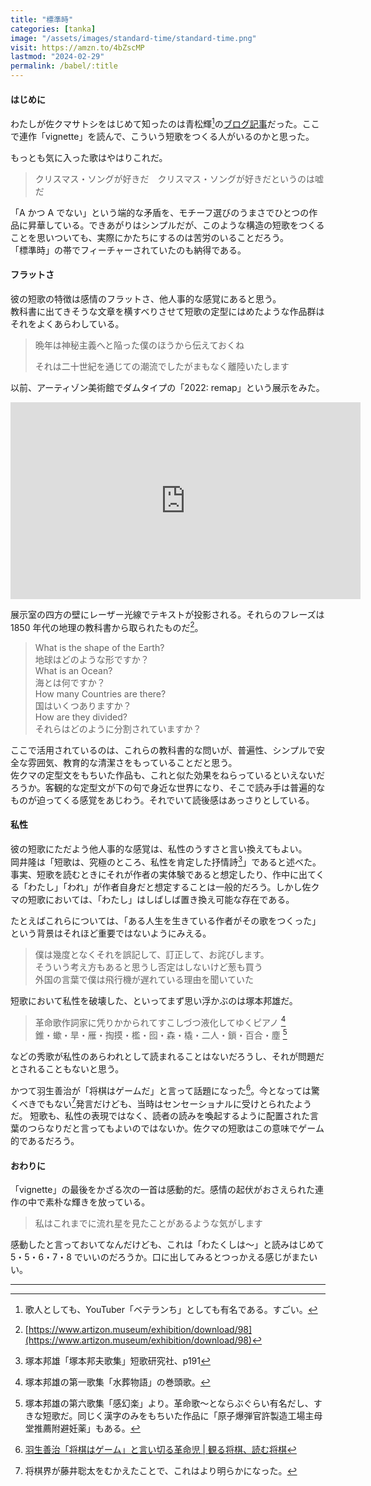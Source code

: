 ```yaml
---
title: "標準時"
categories: [tanka]
image: "/assets/images/standard-time/standard-time.png"
visit: https://amzn.to/4bZscMP
lastmod: "2024-02-29"
permalink: /babel/:title
---
```


#### はじめに

わたしが佐クマサトシをはじめて知ったのは青松輝[^1]の[ブログ記事](https://vetechu.hatenablog.com/entry/2019/03/04/091308)だった。ここで連作「vignette」を読んで、こういう短歌をつくる人がいるのかと思った。

もっとも気に入った歌はやはりこれだ。

> クリスマス・ソングが好きだ　クリスマス・ソングが好きだというのは嘘だ

「A かつ A でない」という端的な矛盾を、モチーフ選びのうまさでひとつの作品に昇華している。できあがりはシンプルだが、このような構造の短歌をつくることを思いついても、実際にかたちにするのは苦労のいることだろう。  
「標準時」の帯でフィーチャーされていたのも納得である。

#### フラットさ

彼の短歌の特徴は感情のフラットさ、他人事的な感覚にあると思う。  
教科書に出てきそうな文章を横すべりさせて短歌の定型にはめたような作品群はそれをよくあらわしている。

> 晩年は神秘主義へと陥った僕のほうから伝えておくね
>
> それは二十世紀を通じての潮流でしたがまもなく離陸いたします

以前、アーティゾン美術館でダムタイプの「2022: remap」という展示をみた。

<div class="youtube">
<iframe width="560" height="315" src="https://www.youtube.com/embed/Eaepz9JSak8?si=7ynSIQx5EkC1_oQ_" title="YouTube video player" frameborder="0" allow="accelerometer; autoplay; clipboard-write; encrypted-media; gyroscope; picture-in-picture; web-share" allowfullscreen></iframe>
</div>

展示室の四方の壁にレーザー光線でテキストが投影される。それらのフレーズは 1850 年代の地理の教科書から取られたものだ[^2]。

> What is the shape of the Earth?  
> 地球はどのような形ですか？  
> What is an Ocean?  
> 海とは何ですか？  
> How many Countries are there?  
> 国はいくつありますか？  
> How are they divided?  
> それらはどのように分割されていますか？

ここで活用されているのは、これらの教科書的な問いが、普遍性、シンプルで安全な雰囲気、教育的な清潔さをもっていることだと思う。  
佐クマの定型文をもちいた作品も、これと似た効果をねらっているといえないだろうか。客観的な定型文が下の句で身近な世界になり、そこで読み手は普遍的なものが迫ってくる感覚をあじわう。それでいて読後感はあっさりとしている。

#### 私性

彼の短歌にただよう他人事的な感覚は、私性のうすさと言い換えてもよい。  
岡井隆は「短歌は、究極のところ、私性を肯定した抒情詩[^3]」であると述べた。事実、短歌を読むときにそれが作者の実体験であると想定したり、作中に出てくる「わたし」「われ」が作者自身だと想定することは一般的だろう。しかし佐クマの短歌においては、「わたし」はしばしば置き換え可能な存在である。

たとえばこれらについては、「ある人生を生きている作者がその歌をつくった」という背景はそれほど重要ではないようにみえる。

> 僕は幾度となくそれを誤記して、訂正して、お詫びします。  
> そういう考え方もあると思うし否定はしないけど葱も買う  
> 外国の言葉で僕は飛行機が遅れている理由を聞いていた

短歌において私性を破壊した、といってまず思い浮かぶのは塚本邦雄だ。

> 革命歌作詞家に凭りかかられてすこしづつ液化してゆくピアノ [^7]  
> 錐・蠍・旱・雁・掏摸・檻・囮・森・橇・二人・鎖・百合・塵 [^5]

などの秀歌が私性のあらわれとして読まれることはないだろうし、それが問題だとされることもないと思う。

かつて羽生善治が「将棋はゲームだ」と言って話題になった[^4]。今となっては驚くべきでもない[^6]発言だけども、当時はセンセーショナルに受けとられたようだ。
短歌も、私性の表現ではなく、読者の読みを喚起するように配置された言葉のつらなりだと言ってもよいのではないか。佐クマの短歌はこの意味でゲーム的であるだろう。

#### おわりに

「vignette」の最後をかざる次の一首は感動的だ。感情の起伏がおさえられた連作の中で素朴な輝きを放っている。

> 私はこれまでに流れ星を見たことがあるような気がします

感動したと言っておいてなんだけども、これは「わたくしは〜」と読みはじめて 5・5・6・7・8 でいいのだろうか。口に出してみるとつっかえる感じがまたいい。

---

[^1]: 歌人としても、YouTuber「ベテランち」としても有名である。すごい。
[^2]: [https://www.artizon.museum/exhibition/download/98](https://www.artizon.museum/exhibition/download/98)
[^3]: 塚本邦雄「塚本邦夫歌集」短歌研究社、p191
[^4]: [羽生善治「将棋はゲーム」と言い切る革命児 \| 観る将棋、読む将棋](https://bunshun.jp/articles/-/11097)
[^5]: 塚本邦雄の第六歌集「感幻楽」より。革命歌〜とならぶぐらい有名だし、すきな短歌だ。同じく漢字のみをもちいた作品に「原子爆弾官許製造工場主母堂推薦附避妊薬」もある。
[^6]: 将棋界が藤井聡太をむかえたことで、これはより明らかになった。
[^7]: 塚本邦雄の第一歌集「水葬物語」の巻頭歌。

